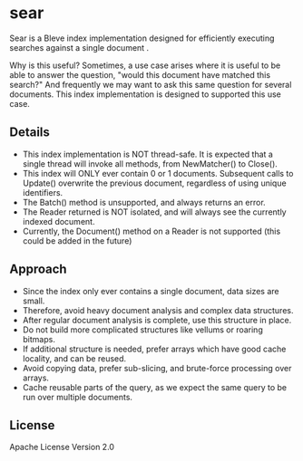 # sear

Sear is a Bleve index implementation designed for efficiently executing searches against a single document .

Why is this useful?  Sometimes, a use case arises where it is useful to be able to answer the question, "would this document have matched this search?"
And frequently we may want to ask this same question for several documents.  This index implementation is designed to supported this use case.

## Details

- This index implementation is NOT thread-safe.  It is expected that a single thread will invoke all methods, from NewMatcher() to Close().
- This index will ONLY ever contain 0 or 1 documents.  Subsequent calls to Update() overwrite the previous document, regardless of using unique identifiers.
- The Batch() method is unsupported, and always returns an error.
- The Reader returned is NOT isolated, and will always see the currently indexed document.
- Currently, the Document() method on a Reader is not supported (this could be added in the future)

## Approach

- Since the index only ever contains a single document, data sizes are small.
- Therefore, avoid heavy document analysis and complex data structures.
- After regular document analysis is complete, use this structure in place.
- Do not build more complicated structures like vellums or roaring bitmaps.
- If additional structure is needed, prefer arrays which have good cache locality, and can be reused.
- Avoid copying data, prefer sub-slicing, and brute-force processing over arrays.
- Cache reusable parts of the query, as we expect the same query to be run over multiple documents.

## License

Apache License Version 2.0

